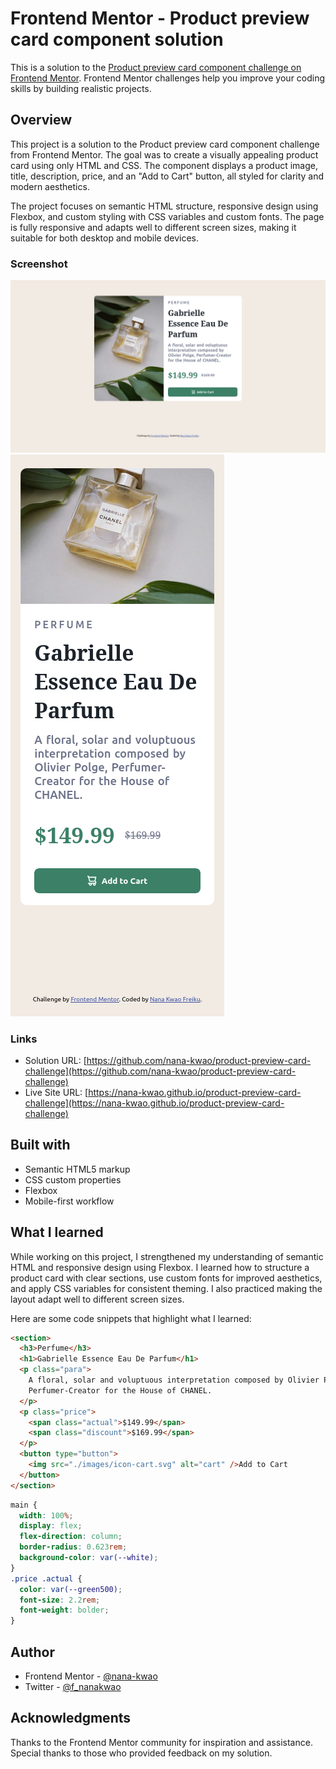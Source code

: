 # Frontend Mentor - Product preview card component solution

This is a solution to the [Product preview card component challenge on Frontend Mentor](https://www.frontendmentor.io/challenges/product-preview-card-component-GO7UmttRfa). Frontend Mentor challenges help you improve your coding skills by building realistic projects.

## Overview

This project is a solution to the Product preview card component challenge from Frontend Mentor. The goal was to create a visually appealing product card using only HTML and CSS. The component displays a product image, title, description, price, and an "Add to Cart" button, all styled for clarity and modern aesthetics.

The project focuses on semantic HTML structure, responsive design using Flexbox, and custom styling with CSS variables and custom fonts. The page is fully responsive and adapts well to different screen sizes, making it suitable for both desktop and mobile devices.

### Screenshot

![Desktop](./design/screenshot-desktop.png)
![Mobile](./design/screenshot-mobile.png)

### Links

- Solution URL: [https://github.com/nana-kwao/product-preview-card-challenge](https://github.com/nana-kwao/product-preview-card-challenge)
- Live Site URL: [https://nana-kwao.github.io/product-preview-card-challenge](https://nana-kwao.github.io/product-preview-card-challenge)

## Built with

- Semantic HTML5 markup
- CSS custom properties
- Flexbox
- Mobile-first workflow

## What I learned

While working on this project, I strengthened my understanding of semantic HTML and responsive design using Flexbox. I learned how to structure a product card with clear sections, use custom fonts for improved aesthetics, and apply CSS variables for consistent theming. I also practiced making the layout adapt well to different screen sizes.

Here are some code snippets that highlight what I learned:

```html
<section>
  <h3>Perfume</h3>
  <h1>Gabrielle Essence Eau De Parfum</h1>
  <p class="para">
    A floral, solar and voluptuous interpretation composed by Olivier Polge,
    Perfumer-Creator for the House of CHANEL.
  </p>
  <p class="price">
    <span class="actual">$149.99</span>
    <span class="discount">$169.99</span>
  </p>
  <button type="button">
    <img src="./images/icon-cart.svg" alt="cart" />Add to Cart
  </button>
</section>
```

```css
main {
  width: 100%;
  display: flex;
  flex-direction: column;
  border-radius: 0.623rem;
  background-color: var(--white);
}
.price .actual {
  color: var(--green500);
  font-size: 2.2rem;
  font-weight: bolder;
}
```

## Author

- Frontend Mentor - [@nana-kwao](https://www.frontendmentor.io/profile/nana-kwao)
- Twitter - [@f_nanakwao](https://www.twitter.com/f_nanakwao)

## Acknowledgments

Thanks to the Frontend Mentor community for inspiration and assistance. Special thanks to those who provided feedback on my solution.
